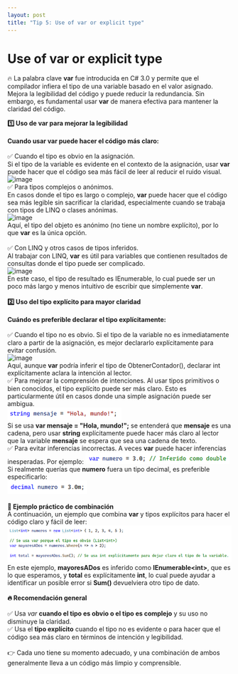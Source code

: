 ```yaml
---
layout: post
title: "Tip 5: Use of var or explicit type"
---
```


# Use of var or explicit type

🔥 La palabra clave <strong>var</strong> fue introducida en C# 3.0 y permite que el compilador infiera el tipo de una variable basado en el valor asignado. Mejora la legibilidad del código y puede reducir la redundancia. Sin embargo, es fundamental usar <strong>var</strong> de manera efectiva para mantener la claridad del código. 

<strong>1️⃣ Uso de var para mejorar la legibilidad <br /><br />
Cuando usar var puede hacer el código más claro:</strong><br /><br />
✅ Cuando el tipo es obvio en la asignación. <br />Si el tipo de la variable es evidente en el contexto de la asignación, usar <b>var</b> puede hacer que el código sea más fácil de leer al reducir el ruido visual.
<br />
![image](https://github.com/user-attachments/assets/b5cc3898-42e1-4c29-80f8-5c415a948544)
<br />
✅ Para tipos complejos o anónimos. <br />En casos donde el tipo es largo o complejo, <b>var</b> puede hacer que el código sea más legible sin sacrificar la claridad, especialmente cuando se trabaja con tipos de LINQ o clases anónimas.
<br />
![image](https://github.com/user-attachments/assets/90e48e11-19a2-4049-9a24-28b61b35cc7d)
<br />
Aquí, el tipo del objeto es anónimo (no tiene un nombre explícito), por lo que <b>var</b> es la única opción. <br /><br />
✅ Con LINQ y otros casos de tipos inferidos. <br />Al trabajar con LINQ, <b>var</b> es útil para variables que contienen resultados de consultas donde el tipo puede ser complicado. <br />
![image](https://github.com/user-attachments/assets/cc265032-a5e8-4734-8946-03e17a9aa681)
<br />
En este caso, el tipo de resultado es IEnumerable<Persona>, lo cual puede ser un poco más largo y menos intuitivo de escribir que simplemente <b>var</b>.<br /><br />
<strong>2️⃣ Uso del tipo explícito para mayor claridad<br /><br />
Cuándo es preferible declarar el tipo explícitamente:</strong><br /><br />
✅ Cuando el tipo no es obvio. Si el tipo de la variable no es inmediatamente claro a partir de la asignación, es mejor declararlo explícitamente para evitar confusión.<br />
![image](https://github.com/user-attachments/assets/dfd8f4fe-b027-4a5b-b680-b69669611cad)
<br />
Aquí, aunque <b>var</b> podría inferir el tipo de ObtenerContador(), declarar int explícitamente aclara la intención al lector.<br />
✅ Para mejorar la comprensión de intenciones. Al usar tipos primitivos o bien conocidos, el tipo explícito puede ser más claro. Esto es particularmente útil en casos donde una simple asignación puede ser ambigua. <br />
![image](382682781-82eb7e68-aa1d-49b8-8b9e-ea6d04c34d10.png)
<br />
Si se usa <b>var mensaje = "Hola, mundo!";</b> se entenderá que <b>mensaje</b> es una cadena, pero usar <b>string</b> explícitamente puede hacer más claro al lector que la variable <b>mensaje</b> se espera que sea una cadena de texto.<br />
✅ Para evitar inferencias incorrectas. A veces <b>var</b> puede hacer inferencias inesperadas. Por ejemplo:
![image](382684102-e8d8015e-864c-47ce-8e86-69f433407fef.png)
<br />
Si realmente querías que <b>numero</b> fuera un tipo decimal, es preferible especificarlo:
<br />
![image](382684939-2665acf8-b21c-4aef-95b8-c6954aacbf87.png)
<br /><br />
<strong>🚀 Ejemplo práctico de combinación</strong><br />
A continuación, un ejemplo que combina <b>var</b> y tipos explícitos para hacer el código claro y fácil de leer:<br />
![image](382686801-cc1b1bca-b0b9-4a24-8dc8-3c34c140dbe5.png)
<br />
En este ejemplo, <b>mayoresADos</b> es inferido como <b>IEnumerable&lt;int&gt;</b>, que es lo que esperamos, y <b>total</b> es explícitamente <b>int</b>, lo cual puede ayudar a identificar un posible error si <b>Sum()</b> devuelviera otro tipo de dato. <br /><br />
<strong>🔥 Recomendación general</strong><br /><br />
✅ Usa <i>var</i> <b>cuando el tipo es obvio o el tipo es complejo</b> y su uso no disminuye la claridad.<br />
✅ Usa el <b>tipo explícito</b> cuando el tipo no es evidente o para hacer que el código sea más claro en términos de intención y legibilidad.<br /><br />
👉 Cada uno tiene su momento adecuado, y una combinación de ambos generalmente lleva a un código más limpio y comprensible.
